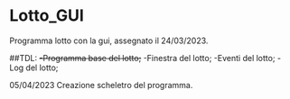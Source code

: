 # Lotto_GUI
Programma lotto con la gui, assegnato il 24/03/2023.

##TDL: 
~~-Programma base del lotto;~~
-Finestra del lotto;
-Eventi del lotto;
-Log del lotto;

05/04/2023
Creazione scheletro del programma.
